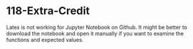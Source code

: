 # 118-Extra-Credit
Latex is not working for Jupyter Notebook on Github. It might be better to download the notebook and open it manually if you want to examine the functions and expected values.
